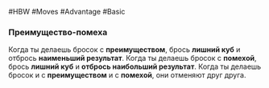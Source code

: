 #HBW #Moves #Advantage #Basic 
### Преимущество-помеха
Когда ты делаешь бросок с **преимуществом**, брось **лишний куб** и отбрось **наименьший результат**. 
Когда ты делаешь бросок с **помехой**, брось **лишний куб** и **отбрось наибольший результат**. 
Когда ты делаешь бросок и с **преимуществом** и с **помехой**, они отменяют друг друга.
